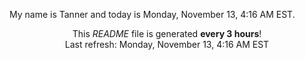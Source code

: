 My name is Tanner and today is Monday, November 13, 4:16 AM EST.

<p align="center">This <i>README</i> file is generated <b>every 3 hours</b>!</br>Last refresh: Monday, November 13, 4:16 AM EST<br /></p>
